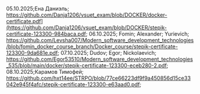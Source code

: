 05.10.2025;Ена Даниэль; https://github.com/Danja1206/vsuet_exam/blob/DOCKER/docker-certificate.pdf](https://github.com/Danja1206/vsuet_exam/blob/DOCKER/stepik-certificate-123300-984baca.pdf;
06.10.2025; Fomin; Alexander; Yurievich; https://github.com/Levsha007/Modern_software_development_technologies/blob/fomin_docker_course_branch/Docker_course/stepik-certificate-123300-9da681e.pdf; 
07.10.2025; Dudov; Egor; Nickolaevich; https://github.com/Egor53510/Modern_software_development_technologies_535/blob/main/docker/stepik-certificate-123300-eceb280-2.pdf;
08.10.2025;Карамов Тимофей; https://github.com/hxt14ee/STRPO/blob/77ce66223df9f9a450856d15ce33042e945f4afc/stepik-certificate-123300-e63aad0.pdf;